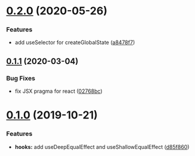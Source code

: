# [0.2.0](https://github.com/beizhedenglong/react-hooks-lib/compare/v0.1.1...v0.2.0) (2020-05-26)


### Features

* add useSelector for createGlobalState ([a8478f7](https://github.com/beizhedenglong/react-hooks-lib/commit/a8478f7a8a80526f9be3abb47c2495971707d0f6))

## [0.1.1](https://github.com/beizhedenglong/react-hooks-lib/compare/v0.1.0...v0.1.1) (2020-03-04)


### Bug Fixes

* fix JSX pragma for react ([02768bc](https://github.com/beizhedenglong/react-hooks-lib/commit/02768bc4146ac50965d2400ed0987d03e8e455da))

# [0.1.0](https://github.com/beizhedenglong/react-hooks-lib/compare/v0.0.20...v0.1.0) (2019-10-21)


### Features

* **hooks:** add useDeepEqualEffect and useShallowEqualEffect ([d85f860](https://github.com/beizhedenglong/react-hooks-lib/commit/d85f86001a83414b9d6e4619023ff3ce8f381b6f))

